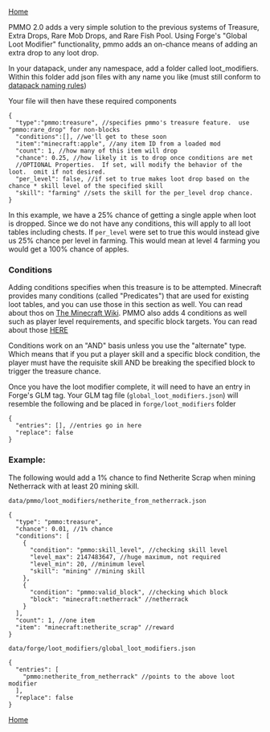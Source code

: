 [Home](../home.md)

PMMO 2.0 adds a very simple solution to the previous systems of Treasure, Extra Drops, Rare Mob Drops, and Rare Fish Pool. Using Forge's "Global Loot Modifier" functionality, pmmo adds an on-chance means of adding an extra drop to any loot drop.

In your datapack, under any namespace, add a folder called loot_modifiers. Within this folder add json files with any name you like (must still conform to [datapack naming rules](https://minecraft.fandom.com/wiki/Resource_location#Legal_characters))

Your file will then have these required components

```json5
{
  "type":"pmmo:treasure", //specifies pmmo's treasure feature.  use "pmmo:rare_drop" for non-blocks
  "conditions":[], //we'll get to these soon
  "item":"minecraft:apple", //any item ID from a loaded mod
  "count": 1, //how many of this item will drop
  "chance": 0.25, //how likely it is to drop once conditions are met
  //OPTIONAL Properties.  If set, will modify the behavior of the loot.  omit if not desired.
  "per_level": false, //if set to true makes loot drop based on the chance * skill level of the specified skill
  "skill": "farming" //sets the skill for the per_level drop chance.
}
```

In this example, we have a 25% chance of getting a single apple when loot is dropped. Since we do not have any conditions, this will apply to all loot tables including chests.  If `per_level` were set to true this would instead give us 25% chance per level in farming.  This would mean at level 4 farming you would get a 100% chance of apples.
### Conditions

Adding conditions specifies when this treasure is to be attempted. Minecraft provides many conditions (called "Predicates") that are used for existing loot tables, and you can use those in this section as well. You can read about thos on [The Minecraft Wiki](https://minecraft.fandom.com/wiki/Predicate). PMMO also adds 4 conditions as well such as player level requirements, and specific block targets. You can read about those [HERE](https://github.com/Caltinor/Project-MMO-2.0/wiki/Loot-Predicates)

Conditions work on an "AND" basis unless you use the "alternate" type. Which means that if you put a player skill and a specific block condition, the player must have the requisite skill AND be breaking the specified block to trigger the treasure chance.

Once you have the loot modifier complete, it will need to have an entry in Forge's GLM tag. Your GLM tag file \(`global_loot_modifiers.json`\) will resemble the following and be placed in `forge/loot_modifiers` folder


```json5
{
  "entries": [], //entries go in here
  "replace": false
}
```

### Example:
The following would add a 1% chance to find Netherite Scrap when mining Netherrack with at least 20 mining skill.

`data/pmmo/loot_modifiers/netherite_from_netherrack.json`
```json5
{
  "type": "pmmo:treasure",
  "chance": 0.01, //1% chance
  "conditions": [
    {
      "condition": "pmmo:skill_level", //checking skill level
      "level_max": 2147483647, //huge maximum, not required
      "level_min": 20, //minimum level
      "skill": "mining" //mining skill
    },
    {
      "condition": "pmmo:valid_block", //checking which block
      "block": "minecraft:netherrack" //netherrack
    }
  ],
  "count": 1, //one item
  "item": "minecraft:netherite_scrap" //reward
}
```

`data/forge/loot_modifiers/global_loot_modifiers.json`
```json5
{
  "entries": [
    "pmmo:netherite_from_netherrack" //points to the above loot modifier
  ],
  "replace": false
}
```

[Home](../home.md)